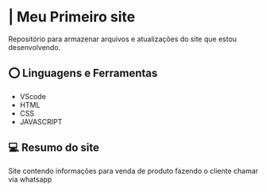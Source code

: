 
#  | Meu Primeiro site 

Repositório para armazenar arquivos e atualizações do site que estou desenvolvendo.

## ⭕ Linguagens e Ferramentas
- VScode
- HTML
- CSS
- JAVASCRIPT

## 💻 Resumo do site

Site contendo informações para venda de produto fazendo o cliente chamar via whatsapp
